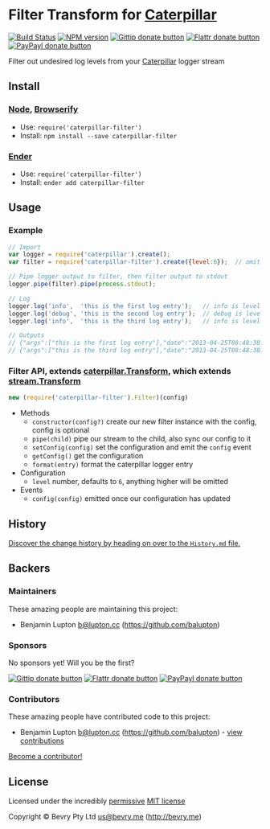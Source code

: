 
<!-- TITLE/ -->

# Filter Transform for [Caterpillar](https://github.com/bevry/caterpillar)

<!-- /TITLE -->


<!-- BADGES/ -->

[![Build Status](http://img.shields.io/travis-ci/bevry/caterpillar-filter.png?branch=master)](http://travis-ci.org/bevry/caterpillar-filter "Check this project's build status on TravisCI")
[![NPM version](https://badge.fury.io/js/caterpillar-filter.png)](https://npmjs.org/package/caterpillar-filter "View this project on NPM")
[![Gittip donate button](http://img.shields.io/gittip/bevry.png)](https://www.gittip.com/bevry/ "Donate weekly to this project using Gittip")
[![Flattr donate button](https://raw.github.com/balupton/flattr-buttons/master/badge-89x18.gif)](http://flattr.com/thing/344188/balupton-on-Flattr "Donate monthly to this project using Flattr")
[![PayPayl donate button](https://www.paypalobjects.com/en_AU/i/btn/btn_donate_SM.gif)](https://www.paypal.com/cgi-bin/webscr?cmd=_s-xclick&hosted_button_id=QB8GQPZAH84N6 "Donate once-off to this project using Paypal")

<!-- /BADGES -->


<!-- DESCRIPTION/ -->

Filter out undesired log levels from your [Caterpillar](https://github.com/bevry/caterpillar) logger stream

<!-- /DESCRIPTION -->


<!-- INSTALL/ -->

## Install

### [Node](http://nodejs.org/), [Browserify](http://browserify.org/)
- Use: `require('caterpillar-filter')`
- Install: `npm install --save caterpillar-filter`

### [Ender](http://ender.jit.su/)
- Use: `require('caterpillar-filter')`
- Install: `ender add caterpillar-filter`

<!-- /INSTALL -->


## Usage

### Example

``` javascript
// Import
var logger = require('caterpillar').create();
var filter = require('caterpillar-filter').create({level:6});  // omit log level entries above 6

// Pipe logger output to filter, then filter output to stdout
logger.pipe(filter).pipe(process.stdout);

// Log
logger.log('info',  'this is the first log entry');   // info is level 6
logger.log('debug', 'this is the second log entry');  // debug is level 7, this will be omitted by our filter
logger.log('info',  'this is the third log entry');   // info is level 6

// Outputs
// {"args":["this is the first log entry"],"date":"2013-04-25T08:48:38.941Z","levelCode":6,"levelName":"info","line":"9","method":"Object.<anonymous>","file":"/Users/balupton/Projects/caterpillar-filter/example.js"}
// {"args":["this is the third log entry"],"date":"2013-04-25T08:48:38.948Z","levelCode":6,"levelName":"info","line":"11","method":"Object.<anonymous>","file":"/Users/balupton/Projects/caterpillar-filter/example.js"}
```

### Filter API, extends [caterpillar.Transform](https://github.com/bevry/caterpillar), which extends [stream.Transform](http://nodejs.org/api/stream.html#stream_class_stream_transform)

``` javascript
new (require('caterpillar-filter').Filter)(config)
```

- Methods
	- `constructor(config?)` create our new filter instance with the config, config is optional
	- `pipe(child)` pipe our stream to the child, also sync our config to it
	- `setConfig(config)` set the configuration and emit the `config` event
	- `getConfig()` get the configuration
	- `format(entry)` format the caterpillar logger entry
- Configuration
	- `level` number, defaults to `6`, anything higher will be omitted
- Events
	- `config(config)` emitted once our configuration has updated


<!-- HISTORY/ -->

## History
[Discover the change history by heading on over to the `History.md` file.](https://github.com/bevry/caterpillar-filter/blob/master/History.md#files)

<!-- /HISTORY -->


<!-- BACKERS/ -->

## Backers

### Maintainers

These amazing people are maintaining this project:

- Benjamin Lupton <b@lupton.cc> (https://github.com/balupton)

### Sponsors

No sponsors yet! Will you be the first?

[![Gittip donate button](http://img.shields.io/gittip/bevry.png)](https://www.gittip.com/bevry/ "Donate weekly to this project using Gittip")
[![Flattr donate button](https://raw.github.com/balupton/flattr-buttons/master/badge-89x18.gif)](http://flattr.com/thing/344188/balupton-on-Flattr "Donate monthly to this project using Flattr")
[![PayPayl donate button](https://www.paypalobjects.com/en_AU/i/btn/btn_donate_SM.gif)](https://www.paypal.com/cgi-bin/webscr?cmd=_s-xclick&hosted_button_id=QB8GQPZAH84N6 "Donate once-off to this project using Paypal")

### Contributors

These amazing people have contributed code to this project:

- Benjamin Lupton <b@lupton.cc> (https://github.com/balupton) - [view contributions](https://github.com/bevry/caterpillar-filter/commits?author=balupton)

[Become a contributor!](https://github.com/bevry/caterpillar-filter/blob/master/Contributing.md#files)

<!-- /BACKERS -->


<!-- LICENSE/ -->

## License

Licensed under the incredibly [permissive](http://en.wikipedia.org/wiki/Permissive_free_software_licence) [MIT license](http://creativecommons.org/licenses/MIT/)

Copyright &copy; Bevry Pty Ltd <us@bevry.me> (http://bevry.me)

<!-- /LICENSE -->


